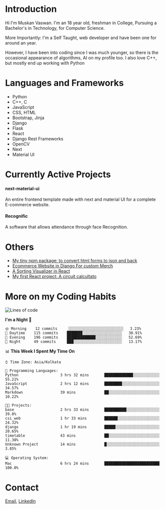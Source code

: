 <!-- - I’m currently working on:
&nbsp;&nbsp;&nbsp;&nbsp;&nbsp;&nbsp; *Circuits*[https://muskanvaswan.github.io/circuits] which, as the name suggests,  is a calculator for solving circuits with ease. This is my first React project
#### I’m currently learning : 
&nbsp;&nbsp;&nbsp;&nbsp;&nbsp;&nbsp; React.js
#### Ask me about:
&nbsp;&nbsp;&nbsp;&nbsp;&nbsp;&nbsp; Anything
#### How to reach me:
&nbsp;&nbsp;&nbsp;&nbsp;&nbsp;&nbsp; Email[mailto:muskanvaswan@gmail.com] LinkedIn[https://www.linkedin.com/in/muskan-vaswan?lipi=urn%3Ali%3Apage%3Ad_flagship3_profile_view_base_contact_details%3B%2FQpdlv5fQ12Ru4DkW2TysA%3D%3D]
#### Pronouns:
&nbsp;&nbsp;&nbsp;&nbsp;&nbsp;&nbsp; Her -->

# Introduction
Hi I'm Muskan Vaswan.
I'm an 18 year old,
freshman in College,
Pursuing a Bachelor's in Technology, for Computer Science.

More Importantly: I'm a Self Taught, web developer and have been one for around an year.

However, I have been into coding since I was much younger, so there is the occasional appearance of algorithms, AI on my profile too. I also love C++, but mostly end up working with Python


# Languages and Frameworks

- Python
- C++, C
- JavaScript
- CSS, HTML 
- Bootstrap, Jinja
- Django
- Flask
- React 
- Django Rest Frameworks
- OpenCV
- Next
- Material UI

# Currently Active Projects

#### next-material-ui
An entire frontend template made with next and material UI for a complete E-commerce website.

#### Recognific
A software that allows attendance through face Recognition.

# Others
- [My tiny npm package: to convert html forms to json and back](https://www.npmjs.com/package/forms-dynamically)
- [Ecommerce Website in Django For custom Merch](https://merch-commerce.herokuapp.com/)
- [A Sorting Visualizer in React](https://muskanvaswan.github.io/SortingVisualizer/)
- [My first React project: A circuit calcultato](https://muskanvaswan.github.io/circuits)

# More on my Coding Habits

<!--START_SECTION:waka-->
![Lines of code](https://img.shields.io/badge/From%20Hello%20World%20I%27ve%20Written-175185%20lines%20of%20code-blue)

**I'm a Night 🦉** 

```text
🌞 Morning    12 commits     ░░░░░░░░░░░░░░░░░░░░░░░░░   3.23% 
🌆 Daytime    115 commits    ███████░░░░░░░░░░░░░░░░░░   30.91% 
🌃 Evening    196 commits    █████████████░░░░░░░░░░░░   52.69% 
🌙 Night      49 commits     ███░░░░░░░░░░░░░░░░░░░░░░   13.17%

```


📊 **This Week I Spent My Time On** 

```text
⌚︎ Time Zone: Asia/Kolkata

💬 Programming Languages: 
Python                   3 hrs 32 mins       █████████████░░░░░░░░░░░░   55.21% 
JavaScript               2 hrs 12 mins       ████████░░░░░░░░░░░░░░░░░   34.57% 
Markdown                 39 mins             ██░░░░░░░░░░░░░░░░░░░░░░░   10.22%

🐱‍💻 Projects: 
base                     2 hrs 33 mins       ██████████░░░░░░░░░░░░░░░   39.8% 
csi_web                  1 hr 33 mins        ██████░░░░░░░░░░░░░░░░░░░   24.32% 
django                   1 hr 19 mins        █████░░░░░░░░░░░░░░░░░░░░   20.65% 
timetable                43 mins             ██░░░░░░░░░░░░░░░░░░░░░░░   11.38% 
Unknown Project          14 mins             █░░░░░░░░░░░░░░░░░░░░░░░░   3.85%

💻 Operating System: 
Mac                      6 hrs 24 mins       █████████████████████████   100.0%

```


<!--END_SECTION:waka-->

# Contact

[Email](mailto:muskanvaswan@gmail.com), [LinkedIn](https://www.linkedin.com/in/muskan-vaswan?lipi=urn%3Ali%3Apage%3Ad_flagship3_profile_view_base_contact_details%3B%2FQpdlv5fQ12Ru4DkW2TysA%3D%3D)



